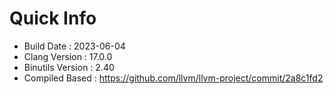 # Quick Info
* Build Date : 2023-06-04
* Clang Version : 17.0.0
* Binutils Version : 2.40
* Compiled Based : https://github.com/llvm/llvm-project/commit/2a8c1fd2

